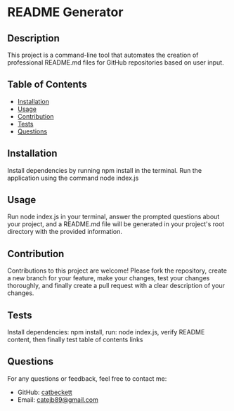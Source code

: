 
# README Generator

## Description

This project is a command-line tool that automates the creation of professional README.md files for GitHub repositories based on user input.

## Table of Contents

- [Installation](#installation)
- [Usage](#usage)
- [Contribution](#contribution)
- [Tests](#tests)
- [Questions](#questions)

## Installation

Install dependencies by running npm install in the terminal. Run the application using the command node index.js

## Usage

Run node index.js in your terminal, answer the prompted questions about your project, and a README.md file will be generated in your project's root directory with the provided information.

## Contribution

Contributions to this project are welcome! Please fork the repository, create a new branch for your feature, make your changes, test your changes thoroughly, and finally create a pull request with a clear description of your changes.

## Tests

Install dependencies: npm install, run: node index.js, verify README content, then finally test table of contents links

## Questions

For any questions or feedback, feel free to contact me:
- GitHub: [catbeckett](https://github.com/catbeckett)
- Email: catejb89@gmail.com
